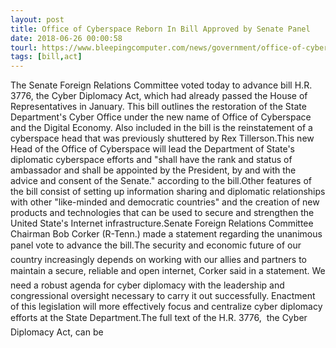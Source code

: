 ```yaml
---
layout: post
title: Office of Cyberspace Reborn In Bill Approved by Senate Panel
date: 2018-06-26 00:00:58
tourl: https://www.bleepingcomputer.com/news/government/office-of-cyberspace-reborn-in-bill-approved-by-senate-panel/
tags: [bill,act]
---
```

The Senate Foreign Relations Committee voted today to advance bill H.R. 3776, the Cyber Diplomacy Act, which had already passed the House of Representatives in January. This bill outlines the restoration of the State Department's Cyber Office under the new name of Office of Cyberspace and the Digital Economy. Also included in the bill is the reinstatement of a cyberspace head that was previously shuttered by Rex Tillerson.This new Head of the Office of Cyberspace will lead the Department of State's diplomatic cyberspace efforts and "shall have the rank and status of ambassador and shall be appointed by the President, by and with the advice and consent of the Senate." according to the bill.Other features of the bill consist of setting up information sharing and diplomatic relationships with other "like-minded and democratic countries" and the creation of new products and technologies that can be used to secure and strengthen the United State's Internet infrastructure.Senate Foreign Relations Committee Chairman Bob Corker (R-Tenn.) made a statement regarding the unanimous panel vote to advance the bill.The security and economic future of our country increasingly depends on working with our allies and partners to maintain a secure, reliable and open internet, Corker said in a statement. We need a robust agenda for cyber diplomacy with the leadership and congressional oversight necessary to carry it out successfully. Enactment of this legislation will more effectively focus and centralize cyber diplomacy efforts at the State Department.The full text of the H.R. 3776,  the Cyber Diplomacy Act, can be 